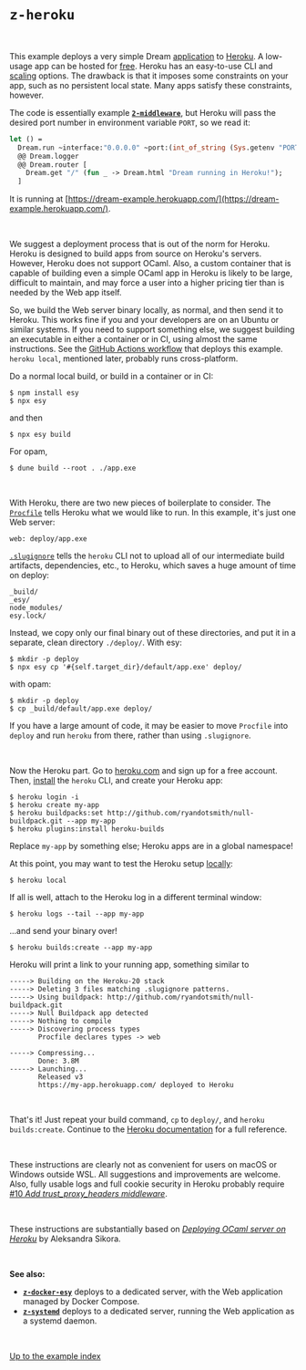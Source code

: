 # `z-heroku`

<br>

This example deploys a very simple Dream
[application](https://github.com/aantron/dream/blob/master/example/z-heroku/app.ml)
to [Heroku](https://www.heroku.com/). A low-usage app can be hosted for
[free](https://www.heroku.com/pricing). Heroku has an easy-to-use CLI and
[scaling](https://devcenter.heroku.com/articles/scaling) options. The drawback
is that it imposes some constraints on your app, such as no persistent local
state. Many apps satisfy these constraints, however.

The code is essentially example
[**`2-middleware`**](../2-middleware#folders-and-files), but Heroku will pass the desired
port number in environment variable `PORT`, so we read it:

```ocaml
let () =
  Dream.run ~interface:"0.0.0.0" ~port:(int_of_string (Sys.getenv "PORT"))
  @@ Dream.logger
  @@ Dream.router [
    Dream.get "/" (fun _ -> Dream.html "Dream running in Heroku!");
  ]
```

It is running at
[https://dream-example.herokuapp.com/](https://dream-example.herokuapp.com/).

<br>

We suggest a deployment process that is out of the norm for Heroku. Heroku is
designed to build apps from source on Heroku's servers. However, Heroku does
not support OCaml. Also, a custom container that is capable of building even a
simple OCaml app in Heroku is likely to be large, difficult to maintain, and
may force a user into a higher pricing tier than is needed by the Web app
itself.

So, we build the Web server binary locally, as normal, and then send it to
Heroku. This works fine if you and your developers are on an Ubuntu or similar
systems. If you need to support something else, we suggest building an
executable in either a container or in CI, using almost the same instructions.
See the
[GitHub Actions workflow](https://github.com/aantron/dream/blob/master/.github/workflows/heroku.yml)
that deploys this example. `heroku local`, mentioned later, probably runs
cross-platform.

Do a normal local build, or build in a container or in CI:

```
$ npm install esy
$ npx esy
```

and then

```
$ npx esy build
```

For opam,

```
$ dune build --root . ./app.exe
```

<br>

With Heroku, there are two new pieces of boilerplate to consider. The
[`Procfile`](https://github.com/aantron/dream/blob/master/example/z-heroku/Procfile)
tells Heroku what we would like to run. In this example, it's just one Web
server:

```
web: deploy/app.exe
```

[`.slugignore`](https://github.com/aantron/dream/blob/master/example/z-heroku/.slugignore) tells the `heroku` CLI not to upload all of our intermediate build
artifacts, dependencies, etc., to Heroku, which saves a huge amount of time on
deploy:

```
_build/
_esy/
node_modules/
esy.lock/
```

Instead, we copy only our final binary out of these directories, and put it in
a separate, clean directory `./deploy/`. With esy:

```
$ mkdir -p deploy
$ npx esy cp '#{self.target_dir}/default/app.exe' deploy/
```

with opam:

```
$ mkdir -p deploy
$ cp _build/default/app.exe deploy/
```

If you have a large amount of code, it may be easier to move `Procfile` into
`deploy` and run `heroku` from there, rather than using `.slugignore`.

<br>

Now the Heroku part. Go to [heroku.com](https://www.heroku.com/) and sign up
for a free account. Then,
[install](https://devcenter.heroku.com/articles/heroku-cli#download-and-install)
the `heroku` CLI, and create your Heroku app:

```
$ heroku login -i
$ heroku create my-app
$ heroku buildpacks:set http://github.com/ryandotsmith/null-buildpack.git --app my-app
$ heroku plugins:install heroku-builds
```

Replace `my-app` by something else; Heroku apps are in a global namespace!

At this point, you may want to test the Heroku setup
[locally](https://devcenter.heroku.com/articles/heroku-local):

```
$ heroku local
```

If all is well, attach to the Heroku log in a different terminal window:

```
$ heroku logs --tail --app my-app
```

...and send your binary over!

```
$ heroku builds:create --app my-app
```

Heroku will print a link to your running app, something similar to

```
-----> Building on the Heroku-20 stack
-----> Deleting 3 files matching .slugignore patterns.
-----> Using buildpack: http://github.com/ryandotsmith/null-buildpack.git
-----> Null Buildpack app detected
-----> Nothing to compile
-----> Discovering process types
       Procfile declares types -> web

-----> Compressing...
       Done: 3.8M
-----> Launching...
       Released v3
       https://my-app.herokuapp.com/ deployed to Heroku
```

<br>

That's it! Just repeat your build command, `cp` to `deploy/`, and
`heroku builds:create`. Continue to the
[Heroku documentation](https://devcenter.heroku.com/categories/reference) for a
full reference.

<br>

These instructions are clearly not as convenient for users on macOS or Windows
outside WSL. All suggestions and improvements are welcome. Also, fully usable
logs and full cookie security in Heroku probably require
[#10 *Add trust_proxy_headers middleware*](https://github.com/aantron/dream/issues/10).

<br>

These instructions are substantially based on [*Deploying OCaml server on
Heroku*](https://medium.com/@aleksandrasays/deploying-ocaml-server-on-heroku-f91dcac11f11)
by Aleksandra Sikora.

<br>

**See also:**

- [**`z-docker-esy`**](../z-docker-esy#folders-and-files) deploys to a dedicated server,
  with the Web application managed by Docker Compose.
- [**`z-systemd`**](../z-systemd#folders-and-files) deploys to a dedicated server, running
  the Web application as a systemd daemon.

<br>

[Up to the example index](../#deploying)
